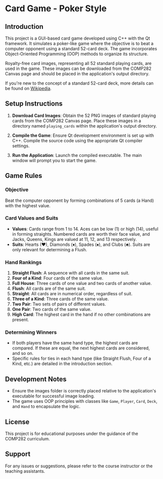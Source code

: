 
# Card Game - Poker Style

## Introduction
This project is a GUI-based card game developed using C++ with the Qt framework. It simulates a poker-like game where the objective is to beat a computer opponent using a standard 52-card deck. The game incorporates Object-Oriented Programming (OOP) methods to organize its structure.

Royalty-free card images, representing all 52 standard playing cards, are used in the game. These images can be downloaded from the COMP282 Canvas page and should be placed in the application's output directory.

If you're new to the concept of a standard 52-card deck, more details can be found on [Wikipedia](https://en.wikipedia.org/wiki/Standard_52-card_deck).

## Setup Instructions
1. **Download Card Images**: Obtain the 52 PNG images of standard playing cards from the COMP282 Canvas page. Place these images in a directory named `playing_cards` within the application's output directory.
  
2. **Compile the Game**: Ensure Qt development environment is set up with C++. Compile the source code using the appropriate Qt compiler settings.

3. **Run the Application**: Launch the compiled executable. The main window will prompt you to start the game.

## Game Rules
### Objective
Beat the computer opponent by forming combinations of 5 cards (a Hand) with the highest value.

### Card Values and Suits
- **Values**: Cards range from 1 to 14. Aces can be low (1) or high (14), useful in forming straights. Numbered cards are worth their face value, and Jacks, Queens, Kings are valued at 11, 12, and 13 respectively.
- **Suits**: Hearts (♥), Diamonds (♦), Spades (♠), and Clubs (♣). Suits are only relevant for determining a Flush.

### Hand Rankings
1. **Straight Flush**: A sequence with all cards in the same suit.
2. **Four of a Kind**: Four cards of the same value.
3. **Full House**: Three cards of one value and two cards of another value.
4. **Flush**: All cards are of the same suit.
5. **Straight**: All cards are in numerical order, regardless of suit.
6. **Three of a Kind**: Three cards of the same value.
7. **Two Pair**: Two sets of pairs of different values.
8. **One Pair**: Two cards of the same value.
9. **High Card**: The highest card in the hand if no other combinations are present.

### Determining Winners
- If both players have the same hand type, the highest cards are compared. If these are equal, the next highest cards are considered, and so on.
- Specific rules for ties in each hand type (like Straight Flush, Four of a Kind, etc.) are detailed in the introduction section.

## Development Notes
- Ensure the images folder is correctly placed relative to the application's executable for successful image loading.
- The game uses OOP principles with classes like `Game`, `Player`, `Card`, `Deck`, and `Hand` to encapsulate the logic.

## License
This project is for educational purposes under the guidance of the COMP282 curriculum.

## Support
For any issues or suggestions, please refer to the course instructor or the teaching assistants.

